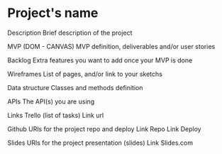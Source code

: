 <h1>Project's name</h1>
Description
Brief description of the project

MVP (DOM - CANVAS)
MVP definition, deliverables and/or user stories

Backlog
Extra features you want to add once your MVP is done

Wireframes
List of pages, and/or link to your sketchs

Data structure
Classes and methods definition

APIs
The API(s) you are using

Links
Trello (list of tasks)
Link url

Github
URls for the project repo and deploy Link Repo Link Deploy

Slides
URls for the project presentation (slides) Link Slides.com
